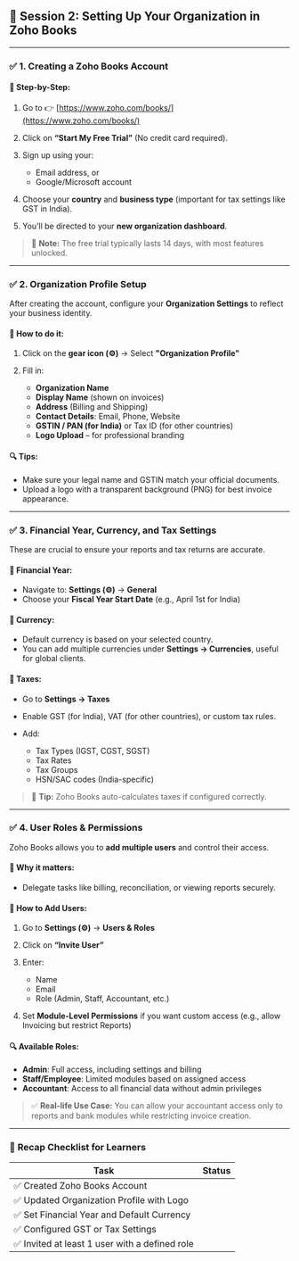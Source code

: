 ## 🧾 **Session 2: Setting Up Your Organization in Zoho Books**

---

### ✅ **1. Creating a Zoho Books Account**

#### 🔹 Step-by-Step:

1. Go to 👉 [https://www.zoho.com/books/](https://www.zoho.com/books/)
2. Click on **“Start My Free Trial”** (No credit card required).
3. Sign up using your:

   * Email address, or
   * Google/Microsoft account
4. Choose your **country** and **business type** (important for tax settings like GST in India).
5. You’ll be directed to your **new organization dashboard**.

> 📝 **Note:** The free trial typically lasts 14 days, with most features unlocked.

---

### ✅ **2. Organization Profile Setup**

After creating the account, configure your **Organization Settings** to reflect your business identity.

#### 🔹 How to do it:

1. Click on the **gear icon (⚙️)** → Select **"Organization Profile"**
2. Fill in:

   * **Organization Name**
   * **Display Name** (shown on invoices)
   * **Address** (Billing and Shipping)
   * **Contact Details**: Email, Phone, Website
   * **GSTIN / PAN (for India)** or Tax ID (for other countries)
   * **Logo Upload** – for professional branding

#### 🔍 Tips:

* Make sure your legal name and GSTIN match your official documents.
* Upload a logo with a transparent background (PNG) for best invoice appearance.

---

### ✅ **3. Financial Year, Currency, and Tax Settings**

These are crucial to ensure your reports and tax returns are accurate.

#### 🔹 Financial Year:

* Navigate to: **Settings (⚙️)** → **General**
* Choose your **Fiscal Year Start Date** (e.g., April 1st for India)

#### 🔹 Currency:

* Default currency is based on your selected country.
* You can add multiple currencies under **Settings → Currencies**, useful for global clients.

#### 🔹 Taxes:

* Go to **Settings → Taxes**
* Enable GST (for India), VAT (for other countries), or custom tax rules.
* Add:

  * Tax Types (IGST, CGST, SGST)
  * Tax Rates
  * Tax Groups
  * HSN/SAC codes (India-specific)

> 📌 **Tip:** Zoho Books auto-calculates taxes if configured correctly.

---

### ✅ **4. User Roles & Permissions**

Zoho Books allows you to **add multiple users** and control their access.

#### 🔹 Why it matters:

* Delegate tasks like billing, reconciliation, or viewing reports securely.

#### 🔹 How to Add Users:

1. Go to **Settings (⚙️)** → **Users & Roles**
2. Click on **“Invite User”**
3. Enter:

   * Name
   * Email
   * Role (Admin, Staff, Accountant, etc.)
4. Set **Module-Level Permissions** if you want custom access (e.g., allow Invoicing but restrict Reports)

#### 🔍 Available Roles:

* **Admin**: Full access, including settings and billing
* **Staff/Employee**: Limited modules based on assigned access
* **Accountant**: Access to all financial data without admin privileges

> ✅ **Real-life Use Case:** You can allow your accountant access only to reports and bank modules while restricting invoice creation.

---

### 📘 **Recap Checklist for Learners**

| Task                                          | Status |
| --------------------------------------------- | ------ |
| ✅ Created Zoho Books Account                  |        |
| ✅ Updated Organization Profile with Logo      |        |
| ✅ Set Financial Year and Default Currency     |        |
| ✅ Configured GST or Tax Settings              |        |
| ✅ Invited at least 1 user with a defined role |        |

